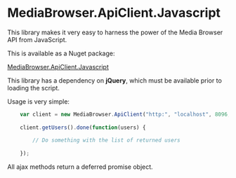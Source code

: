 MediaBrowser.ApiClient.Javascript
=================================

This library makes it very easy to harness the power of the Media Browser API from JavaScript.

This is available as a Nuget package:

[MediaBrowser.ApiClient.Javascript](https://www.nuget.org/packages/MediaBrowser.ApiClient.JavaScript/)

This library has a dependency on **jQuery**, which must be available prior to loading the script.

Usage is very simple:

```javascript
	var client = new MediaBrowser.ApiClient("http:", "localhost", 8096, "My app name");
	
	client.getUsers().done(function(users) {
	    
	    // Do something with the list of returned users
	
	});
```

All ajax methods return a deferred promise object.
